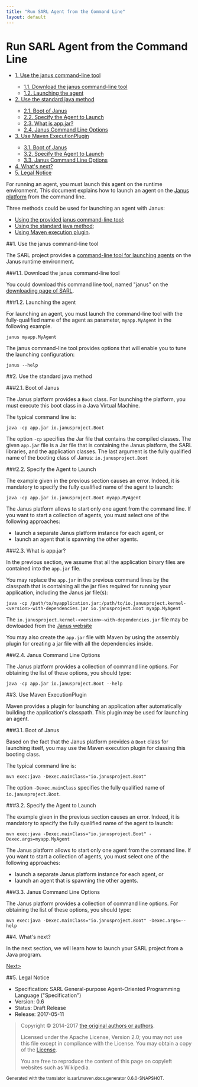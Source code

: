 ```yaml
---
title: "Run SARL Agent from the Command Line"
layout: default
---
```


# Run SARL Agent from the Command Line


<ul class="page_outline" id="page_outline">

<li><a href="#1-use-the-janus-command-line-tool">1. Use the janus command-line tool</a></li>
<ul>
  <li><a href="#1-1-download-the-janus-command-line-tool">1.1. Download the janus command-line tool</a></li>
  <li><a href="#1-2-launching-the-agent">1.2. Launching the agent</a></li>
</ul>
<li><a href="#2-use-the-standard-java-method">2. Use the standard java method</a></li>
<ul>
  <li><a href="#2-1-boot-of-janus">2.1. Boot of Janus</a></li>
  <li><a href="#2-2-specify-the-agent-to-launch">2.2. Specify the Agent to Launch</a></li>
  <li><a href="#2-3-what-is-app-jar">2.3. What is app.jar?</a></li>
  <li><a href="#2-4-janus-command-line-options">2.4. Janus Command Line Options</a></li>
</ul>
<li><a href="#3-use-maven-executionplugin">3. Use Maven ExecutionPlugin</a></li>
<ul>
  <li><a href="#3-1-boot-of-janus">3.1. Boot of Janus</a></li>
  <li><a href="#3-2-specify-the-agent-to-launch">3.2. Specify the Agent to Launch</a></li>
  <li><a href="#3-3-janus-command-line-options">3.3. Janus Command Line Options</a></li>
</ul>
<li><a href="#4-what-s-next">4. What's next?</a></li>
<li><a href="#5-legal-notice">5. Legal Notice</a></li>

</ul>


For running an agent, you must launch this agent on the runtime environment.
This document explains how to launch an agent on the
[Janus platform](http://www.janusproject.io) from the command line.

Three methods could be used for launching an agent with Janus:

* [Using the provided janus command-line tool](#use_the_janus_command-line_tool);
* [Using the standard java method](#use_the_standard_java_method);
* [Using Maven execution plugin](#use_maven_execution_plugin).



##1. Use the janus command-line tool

The SARL project provides a [command-line tool for launching agents](../tools/Janus.html) on the Janus runtime environment.


###1.1. Download the janus command-line tool

You could download this command line tool, named "janus" on the [downloading page of SARL](http://www.sarl.io/download/index.html).

###1.2. Launching the agent

For launching an agent, you must launch the command-line tool with the fully-qualified
name of the agent as parameter, `myapp.MyAgent` in the following example.


	janus myapp.MyAgent


The janus command-line tool provides options that will enable you to tune the launching configuration:


	janus --help


##2. Use the standard java method

###2.1. Boot of Janus

The Janus platform provides a `Boot` class. For launching the platform, you must execute this
boot class in a Java Virtual Machine.

The typical command line is:


	java -cp app.jar io.janusproject.Boot



The option `-cp` specifies the Jar file that contains
the compiled classes. The given `app.jar` file is a Jar file that is containing the Janus
platform, the SARL libraries, and the application classes.
The last argument is the fully qualified name of the booting class of Janus: `io.janusproject.Boot`


###2.2. Specify the Agent to Launch

The example given in the previous section causes an error. Indeed, it is mandatory to
specify the fully qualified name of the agent to launch:


	java -cp app.jar io.janusproject.Boot myapp.MyAgent


<veryimportant>The Janus platform allows to start only one agent from the command line.
If you want to start a collection of agents, you must select one of the following approaches:

* launch a separate Janus platform instance for each agent, or
* launch an agent that is spawning the other agents.
</veryimportant> 


###2.3. What is app.jar?

In the previous section, we assume that all the application binary files are
contained into the `app.jar` file.

You may replace the `app.jar` in the previous command lines by the classpath
that is containing all the jar files required for running your application, including
the Janus jar file(s):


	java -cp /path/to/myapplication.jar:/path/to/io.janusproject.kernel-<version>-with-dependencies.jar io.janusproject.Boot myapp.MyAgent

The `io.janusproject.kernel-<version>-with-dependencies.jar` file may be dowloaded from the [Janus website](http://www.janusproject.io/)

You may also create the `app.jar` file with Maven by using the assembly plugin for creating a jar file with all the dependencies inside.


###2.4. Janus Command Line Options

The Janus platform provides a collection of command line options.
For obtaining the list of these options, you should type:


	java -cp app.jar io.janusproject.Boot --help


##3. Use Maven ExecutionPlugin

Maven provides a plugin for launching an application after automatically building
the application's classpath. This plugin may be used for launching an agent.

###3.1. Boot of Janus

Based on the fact that the Janus platform provides a `Boot` class for launching itself,
you may use the Maven execution plugin for classing this booting class.

The typical command line is:


	mvn exec:java -Dexec.mainClass="io.janusproject.Boot"



The option `-Dexec.mainClass` specifies the fully qualified name of `io.janusproject.Boot`.


###3.2. Specify the Agent to Launch

The example given in the previous section causes an error.
Indeed, it is mandatory to specify the fully qualified name
of the agent to launch:


	mvn exec:java -Dexec.mainClass="io.janusproject.Boot" -Dexec.args=myapp.MyAgent



<veryimportant>The Janus platform allows to start only one agent from the command line.
If you want to start a collection of agents, you must select
one of the following approaches:

* launch a separate Janus platform instance for each agent, or
* launch an agent that is spawning the other agents.
</veryimportant> 


###3.3. Janus Command Line Options

The Janus platform provides a collection of command line options.
For obtaining the list of these options, you should type:


	mvn exec:java -Dexec.mainClass="io.janusproject.Boot" -Dexec.args=--help




##4. What's next?

In the next section, we will learn how to launch your SARL project from a Java program.

[Next>](./RunSARLAgentJava.html)


##5. Legal Notice

* Specification: SARL General-purpose Agent-Oriented Programming Language ("Specification")
* Version: 0.6
* Status: Draft Release
* Release: 2017-05-11

> Copyright &copy; 2014-2017 [the original authors or authors](http://www.sarl.io/about/index.html).
>
> Licensed under the Apache License, Version 2.0;
> you may not use this file except in compliance with the License.
> You may obtain a copy of the [License](http://www.apache.org/licenses/LICENSE-2.0).
>
> You are free to reproduce the content of this page on copyleft websites such as Wikipedia.

<small>Generated with the translator io.sarl.maven.docs.generator 0.6.0-SNAPSHOT.</small>